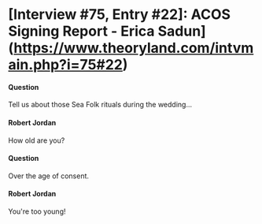 # [Interview #75, Entry #22]: ACOS Signing Report - Erica Sadun](https://www.theoryland.com/intvmain.php?i=75#22)

#### Question

Tell us about those Sea Folk rituals during the wedding...

#### Robert Jordan

How old are you?

#### Question

Over the age of consent.

#### Robert Jordan

You're too young!

